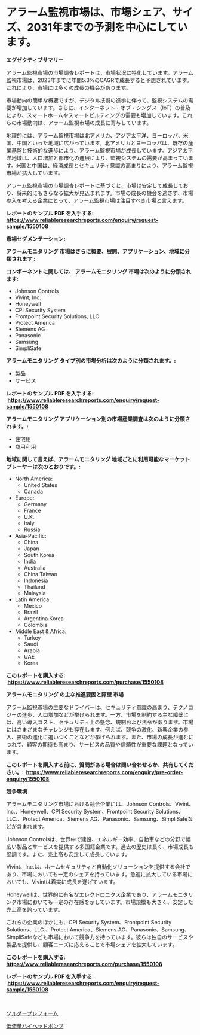 <p><h1>アラーム監視市場は、市場シェア、サイズ、2031年までの予測を中心にしています。</h1></p><p><strong>エグゼクティブサマリー</strong></p>
<p><p>アラーム監視市場の市場調査レポートは、市場状況に特化しています。アラーム監視市場は、2023年までに年間5.3%のCAGRで成長すると予想されています。これにより、市場には多くの成長の機会があります。 </p><p>市場動向の簡単な概要ですが、デジタル技術の進歩に伴って、監視システムの需要が増加しています。さらに、インターネット・オブ・シングス（IoT）の普及により、スマートホームやスマートビルティングの需要も増加しています。これらの市場動向は、アラーム監視市場の成長に寄与しています。 </p><p>地理的には、アラーム監視市場は北アメリカ、アジア太平洋、ヨーロッパ、米国、中国といった地域に広がっています。北アメリカとヨーロッパは、既存の産業基盤と技術的な進歩により、アラーム監視市場が成長しています。アジア太平洋地域は、人口増加と都市化の進展により、監視システムの需要が高まっています。米国と中国は、経済成長とセキュリティ意識の高まりにより、アラーム監視市場が拡大しています。</p><p>アラーム監視市場の市場調査レポートに基づくと、市場は安定して成長しており、将来的にもさらなる拡大が見込まれます。市場の成長の機会を逃さず、市場参入を考える企業にとって、アラーム監視市場は注目すべき市場と言えます。</p></p>
<p><strong>レポートのサンプル PDF を入手する: <a href="https://www.reliableresearchreports.com/enquiry/request-sample/1550108">https://www.reliableresearchreports.com/enquiry/request-sample/1550108</a></strong></p>
<p><strong>市場セグメンテーション:</strong></p>
<p><strong> アラームモニタリング 市場はさらに概要、展開、アプリケーション、地域に分類されます :</strong></p>
<p><strong>コンポーネントに関しては、 アラームモニタリング 市場は次のように分類されます: &nbsp;</strong></p>
<p><ul><li>Johnson Controls</li><li>Vivint, Inc.</li><li>Honeywell</li><li>CPI Security System</li><li>Frontpoint Security Solutions, LLC.</li><li>Protect America</li><li>Siemens AG</li><li>Panasonic</li><li>Samsung</li><li>SimpliSafe</li></ul></p>
<p><strong> アラームモニタリング タイプ別の市場分析は次のように分類されます。:</strong></p>
<p><ul><li>製品</li><li>サービス</li></ul></p>
<p><strong>レポートのサンプル PDF を入手する: &nbsp;<a href="https://www.reliableresearchreports.com/enquiry/request-sample/1550108">https://www.reliableresearchreports.com/enquiry/request-sample/1550108</a></strong></p>
<p><strong> アラームモニタリング アプリケーション別の市場産業調査は次のように分類されます。:</strong></p>
<p><ul><li>住宅用</li><li>商用利用</li></ul></p>
<p><strong>地域に関して言えば、アラームモニタリング 地域ごとに利用可能なマーケットプレーヤーは次のとおりです。:</strong></p>
<p><ul>
    <li>
        North America:
        <ul>
            <li>United States</li>
            <li>Canada</li>
        </ul>
    </li>
    <li>
        Europe:
        <ul>
            <li>Germany</li>
            <li>France</li>
            <li>U.K.</li>
            <li>Italy</li>
            <li>Russia</li>
        </ul>
    </li>
    <li>
        Asia-Pacific:
        <ul>
            <li>China</li>
            <li>Japan</li>
            <li>South Korea</li>
            <li>India</li>
            <li>Australia</li>
            <li>China Taiwan</li>
            <li>Indonesia</li>
            <li>Thailand</li>
            <li>Malaysia</li>
        </ul>
    </li>
    <li>
        Latin America:
        <ul>
            <li>Mexico</li>
            <li>Brazil</li>
            <li>Argentina Korea</li>
            <li>Colombia</li>
        </ul>
    </li>
    <li>
        Middle East & Africa:
        <ul>
            <li>Turkey</li>
            <li>Saudi</li>
            <li>Arabia</li>
            <li>UAE</li>
            <li>Korea</li>
        </ul>
    </li>
    </ul></p>
<p><strong>このレポートを購入する: &nbsp;<a href="https://www.reliableresearchreports.com/purchase/1550108">https://www.reliableresearchreports.com/purchase/1550108</a></strong></p>
<p><strong>アラームモニタリング の主な推進要因と障壁 市場</strong></p>
<p><p>アラーム監視市場の主要なドライバーは、セキュリティ意識の高まり、テクノロジーの進歩、人口増加などが挙げられます。一方、市場を制約する主な障壁には、高い導入コスト、セキュリティ上の懸念、規制および法令があります。市場にはさまざまなチャレンジも存在します。例えば、競争の激化、新興企業の参入、技術の進化に追いつくことなどが挙げられます。また、市場の成長が進むにつれて、顧客の期待も高まり、サービスの品質や信頼性が重要な課題となっています。</p></p>
<p><strong>このレポートを購入する前に、質問がある場合は問い合わせるか、共有してください。:&nbsp; <a href="https://www.reliableresearchreports.com/enquiry/pre-order-enquiry/1550108">https://www.reliableresearchreports.com/enquiry/pre-order-enquiry/1550108</a></strong></p>
<p><strong>競争環境</strong></p>
<p><p>アラームモニタリング市場における競合企業には、Johnson Controls、Vivint、Inc.、Honeywell、CPI Security System、Frontpoint Security Solutions、LLC.、Protect America、Siemens AG、Panasonic、Samsung、SimpliSafeなどが含まれます。</p><p>Johnson Controlsは、世界中で建設、エネルギー効率、自動車などの分野で幅広い製品とサービスを提供する多国籍企業です。過去の歴史は長く、市場成長も堅調です。また、売上高も安定して成長しています。</p><p>Vivint、Inc.は、ホームセキュリティと自動化ソリューションを提供する会社であり、市場においても一定のシェアを持っています。急速に拡大している市場においても、Vivintは着実に成長を遂げています。</p><p>Honeywellは、世界的に有名なエレクトロニクス企業であり、アラームモニタリング市場においても一定の存在感を示しています。市場規模も大きく、安定した売上高を誇っています。</p><p>これらの企業のほかにも、CPI Security System、Frontpoint Security Solutions、LLC.、Protect America、Siemens AG、Panasonic、Samsung、SimpliSafeなども市場において競争力を持っています。彼らは独自のサービスや製品を提供し、顧客ニーズに応えることで市場シェアを拡大しています。</p></p>
<p><strong>このレポートを購入する: &nbsp; <a href="https://www.reliableresearchreports.com/purchase/1550108">https://www.reliableresearchreports.com/purchase/1550108</a></strong></p>
<p><strong>レポートのサンプル PDF を入手する: &nbsp;<a href="https://www.reliableresearchreports.com/enquiry/request-sample/1550108">https://www.reliableresearchreports.com/enquiry/request-sample/1550108</a></strong><strong></strong></p>
<p>&nbsp;</p>
<p><p><a href="https://github.com/KaydenJohns1964/Market-Research-Report-List-1/blob/main/476274417145.md">ソルダープレフォーム</a></p><p><a href="https://github.com/marbadji/Market-Research-Report-List-1/blob/main/867618817144.md">低流量ハイヘッドポンプ</a></p></p>